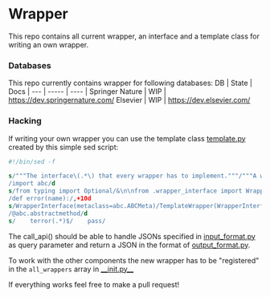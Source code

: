 # Wrapper
This repo contains all current wrapper, an interface and a template class for writing an own wrapper.

### Databases
This repo currently contains wrapper for following databases:
DB  | State | Docs |
--- | ----- | ---- |
Springer Nature | WIP | <https://dev.springernature.com/>
Elsevier | WIP | <https://dev.elsevier.com/>

### Hacking
If writing your own wrapper you can use the template class [template.py](template.py) created by this simple sed script:
```sed
#!/bin/sed -f

s/"""The interface\(.*\) that every wrapper has to implement."""/"""A wrapper\1 for the <DATABASE> API."""/
/import abc/d
s/from typing import Optional/&\n\nfrom .wrapper_interface import WrapperInterface/
/def error(name):/,+10d
s/WrapperInterface(metaclass=abc.ABCMeta)/TemplateWrapper(WrapperInterface)/
/@abc.abstractmethod/d
s/    terror(.*)$/    pass/
```

The call_api() should be able to handle JSONs specified in [input_format.py](input_format.py) as query parameter and return a JSON in the format of [output_format.py](output_format.py).

To work with the other components the new wrapper has to be "registered" in the `all_wrappers` array in [\_\_init.py\_\_](__init__.py)

If everything works feel free to make a pull request!
